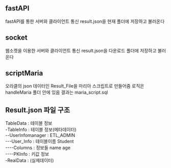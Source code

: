 ## fastAPI
fastAPI를 통한 서버와 클라이언트 통신
result.json을 현재 폴더에 저장하고 불러온다

## socket
웹소켓을 이용한 서버와 클라이언트 통신
result.json을 다운로드 폴더에 저장하고 불러온다

## scriptMaria
오라클의 json 데이터인 Result_File을 마리아 스크립트로 만들어줌
로직은 handleMaria 폴더 안에 있음
결과는 maria_script.sql

## Result.json 파일 구조
TableData : 테이블 정보  
-TableInfo : 테이블 정보(메타데이터)  
--UserInfomanager : ETL_ADMIN  
---User_Info : 테이블이름 Student  
----Columns : 정보들 name age  
----PKInfo : 키값 정보  
-RealData : (실제데이터)  